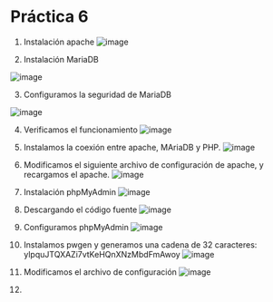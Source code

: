 # Práctica 6

1. Instalación apache
![image](https://github.com/user-attachments/assets/3f99f90a-4f4c-4bba-9a23-ddc1bf91a704)

2. Instalación MariaDB

![image](https://github.com/user-attachments/assets/156a69c2-8164-4d38-8eaa-cd2a1da76c30)

3. Configuramos la seguridad de MariaDB

![image](https://github.com/user-attachments/assets/ba2b99a0-a8fb-4e07-bbde-c8a102295a77)

4. Verificamos el funcionamiento
![image](https://github.com/user-attachments/assets/313475ebsud-0326-4fd6-878e-87f8d609a68c)

5. Instalamos la coexión entre apache, MAriaDB y PHP.
![image](https://github.com/user-attachments/assets/cd29c8fc-7ec4-429a-a198-7c4ce4c8276d)

6. Modificamos el siguiente archivo de configuración de apache, y recargamos el apache.
![image](https://github.com/user-attachments/assets/e0337be2-3bfb-44e4-ba36-3ed04582e112)

7. Instalación phpMyAdmin
![image](https://github.com/user-attachments/assets/de9fdbcf-d0eb-460a-b1b7-b7e73d9db9c4)

8. Descargando el código fuente
![image](https://github.com/user-attachments/assets/580eaee9-4265-4693-af2e-ebd7af3f92de)

9. Configuramos phpMyAdmin
![image](https://github.com/user-attachments/assets/f3fa3b64-8256-4b01-8195-2edfebfb685e)

10. Instalamos pwgen y generamos una cadena de 32 caracteres: ylpquJTQXAZi7vtKeHQnXNzMbdFmAwoy
![image](https://github.com/user-attachments/assets/b44bddc2-e7e7-41f7-b389-ebef42d6dd63)

11. Modificamos el archivo de configuración
![image](https://github.com/user-attachments/assets/e48e0851-3db7-43c6-b87e-4ca211449623)

12. 
